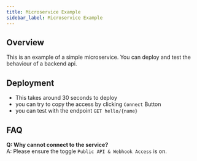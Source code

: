 ```yaml
---
title: Microservice Example
sidebar_label: Microservice Example
---
```


## Overview

This is an example of a simple microservice. You can deploy and test the behaviour of a backend api.

## Deployment

- This takes around 30 seconds to deploy
- you can try to copy the access by clicking `Connect` Button
- you can test with the endpoint `GET hello/{name}`

## FAQ

**Q: Why cannot connect to the service?**  
A: Please ensure the toggle `Public API & Webhook Access` is on.
